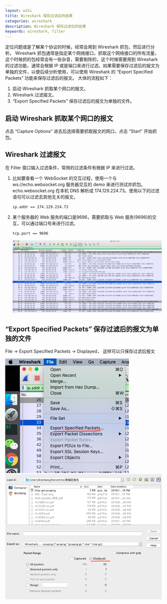 ```yaml
---
layout: wiki
title: Wireshark 保存过滤后的结果
categories: wireshark
description: Wireshark 保存过滤后的结果
keywords: wireshark, filter
---
```


定位问题或是了解某个协议的时候，经常会用到 Wireshark 抓包，然后进行分析。 Wireshark 抓包通常是指定某个网络接口，抓取这个网络接口的所有流量，这个时候抓的包经常会有一些杂音，需要剔除的，这个时候需要用到 Wireshark 的过滤功能，通常会根据 IP 或是端口来进行过滤。如果需要保存过滤后的报文为单独的文件，以便后续分析使用，可以使用 Wireshark 的 “Export Specified Packets” 功能来保存过滤后的报文。
大体的流程如下：  
1. 启动 Wireshark 抓取某个网口的报文。
2. Wireshark 过滤报文。
3. “Export Specified Packets” 保存过滤后的报文为单独的文件。

## 启动 Wireshark 抓取某个网口的报文
点击 “Capture Options” 进去后选择需要抓取报文的网口，点击 “Start” 开始抓包。

## Wireshark 过滤报文
在 Filter 窗口输入过滤条件，常用的过滤条件有根据 IP 来进行过滤。  
1. 比如要查看一个 WebSocket 的交互过程，使用一个与 ws://echo.websocket.org 服务器交互的 demo 来进行测试并抓包。echo.websocket.org 在本机 DNS 解析成 174.129.224.73。使用以下的过滤语句可以过滤去其他无关的报文。  
    ```bash
    ip.addr == 174.129.224.73
    ```

2. 某个服务器的 Web 服务的端口是9696，需要抓取与 Web 服务(9696)的交互，可以通过端口号来进行过滤。  
    ```bash
    tcp.port == 9696
    ```

    <img src="../images/wiki/wireshark/filter-save01.png"></img>

## “Export Specified Packets” 保存过滤后的报文为单独的文件
File -> Export Specified Packets -> Displayed， 这样可以只保存过滤后报文

<img src="../images/wiki/wireshark/filter-save02.png"></img>
<img src="../images/wiki/wireshark/filter-save03.png"></img>